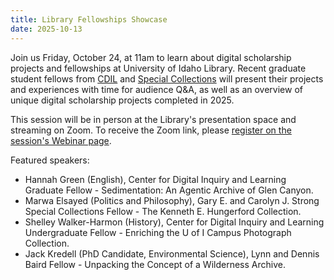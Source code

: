 ```yaml
---
title: Library Fellowships Showcase
date: 2025-10-13
---
```


Join us Friday, October 24, at 11am to learn about digital scholarship projects and fellowships at University of Idaho Library. Recent graduate student fellows from [CDIL](http://cdil.lib.uidaho.edu/) and [Special Collections](https://www.lib.uidaho.edu/special-collections/) will present their projects and experiences with time for audience Q&A, as well as an overview of unique digital scholarship projects completed in 2025.

This session will be in person at the Library's presentation space and streaming on Zoom. To receive the Zoom link, please [register on the session's Webinar page](https://uidaho.zoom.us/webinar/register/WN_Nhi4ENr6Sc-eFD8rGq6Ucw). 

Featured speakers:

- Hannah Green (English), Center for Digital Inquiry and Learning Graduate Fellow - Sedimentation: An Agentic Archive of Glen Canyon.
- Marwa Elsayed (Politics and Philosophy), Gary E. and Carolyn J. Strong Special Collections Fellow - The Kenneth E. Hungerford Collection.
- Shelley Walker-Harmon (History), Center for Digital Inquiry and Learning Undergraduate Fellow - Enriching the U of I Campus Photograph Collection.
- Jack Kredell (PhD Candidate, Environmental Science), Lynn and Dennis Baird Fellow - Unpacking the Concept of a Wilderness Archive.
